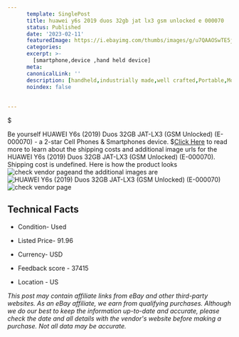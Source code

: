 ```yaml
---
      template: SinglePost
      title: huawei y6s 2019 duos 32gb jat lx3 gsm unlocked e 000070 
      status: Published
      date: '2023-02-11'
      featuredImage: https://i.ebayimg.com/thumbs/images/g/u7QAAOSwTE5j2EBf/s-l225.jpg
      categories: 
      excerpt: >-
        [smartphone,device ,hand held device]
      meta:
      canonicalLink: ''
      description: [handheld,industrially made,well crafted,Portable,Mobile,Compact,Convenient,Lightweight,Maneuverable,Man-portable,Miniature,Carriable,Hand-held,Light,Holdable,Transportable,Mobile device,Pocket-sized,On-the-go,Wireless,Cordless,Compact size,Convenient size, smartphone,device ,hand held device]
      noindex: false
      
        
---
```

$

Be yourself HUAWEI Y6s (2019) Duos 32GB JAT-LX3 (GSM Unlocked)  (E-000070) - a 2-star Cell Phones & Smartphones device.
$[Click Here](https://www.ebay.com/itm/155397380873?hash=item242e67db09%3Ag%3Au7QAAOSwTE5j2EBf&mkevt=1&mkcid=1&mkrid=711-53200-19255-0&campid=%253CePNCampaignId%253E&customid=%253CreferenceId%253E&toolid=10049) to read more to learn about the shipping costs and additional image urls for the HUAWEI Y6s (2019) Duos 32GB JAT-LX3 (GSM Unlocked)  (E-000070). Shipping cost is undefined. Here is how the product looks ![check vendor page](https://i.ebayimg.com/thumbs/images/g/u7QAAOSwTE5j2EBf/s-l225.jpg)and the additional images are![HUAWEI Y6s (2019) Duos 32GB JAT-LX3 (GSM Unlocked)  (E-000070)](https://i.ebayimg.com/images/g/u7QAAOSwTE5j2EBf/s-l960.jpg)![check vendor page](https://origin-galleryplus.ebayimg.com/ws/web/155397380873_2_0_1/225x225.jpg,https://origin-galleryplus.ebayimg.com/ws/web/155397380873_3_0_1/225x225.jpg,https://origin-galleryplus.ebayimg.com/ws/web/155397380873_4_0_1/225x225.jpg)



 ## Technical Facts 



     
      

 - Condition- Used 


      

 - Listed Price- 91.96 


      

 - Currency- USD 


      

 - Feedback score - 37415 


      

 - Location - US 


      
      

 *_This post may contain affiliate links from eBay and other third-party websites. As an eBay affiliate, we earn from qualifying purchases. Although we do our best to keep the information up-to-date and accurate, please check the date and all details with the vendor's website before making a purchase. Not all data may be accurate._*






